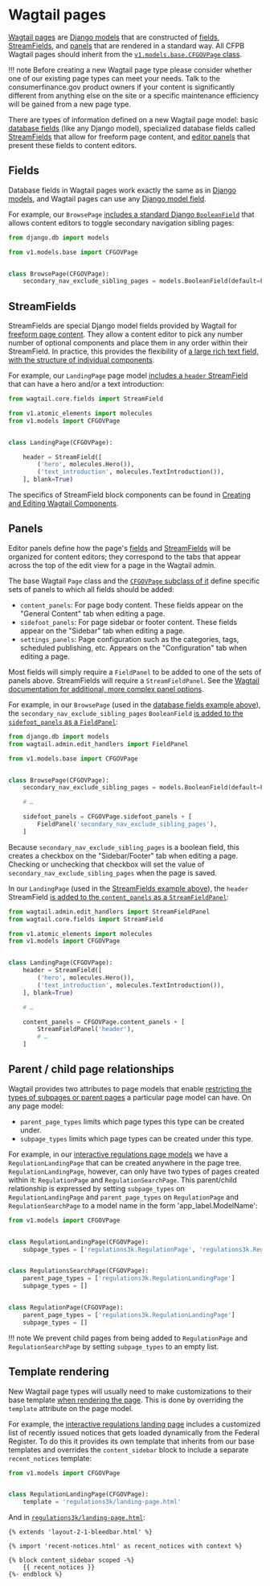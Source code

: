 # Wagtail pages

[Wagtail pages](http://docs.wagtail.io/en/stable/topics/pages.html) are 
[Django models](https://docs.djangoproject.com/en/1.11/topics/db/models/) 
that are constructed of 
[fields](#fields), [StreamFields](#streamfields), and [panels](#panels) 
that are rendered in a standard way. 
All CFPB Wagtail pages should inherit from the 
[`v1.models.base.CFGOVPage` class](https://github.com/cfpb/consumerfinance.gov/blob/master/cfgov/v1/models/base.py).

!!! note
    Before creating a new Wagtail page type 
    please consider whether one of our existing page types can meet your needs. 
    Talk to the consumerfinance.gov product owners 
    if your content is significantly different from anything else on the site 
    or a specific maintenance efficiency will be gained from a new page type.

There are types of information defined on a new Wagtail page model: 
basic [database fields](#fields) (like any Django model), 
specialized database fields called [StreamFields](#streamfields) that allow for freeform page content, 
and [editor panels](#panels) that present these fields to content editors. 

## Fields

Database fields in Wagtail pages work exactly the same as in 
[Django models](https://docs.djangoproject.com/en/1.11/topics/db/models/#fields), 
and Wagtail pages can use any [Django model field](https://docs.djangoproject.com/en/1.11/ref/models/fields/). 

For example, our `BrowsePage` 
[includes a standard Django `BooleanField`](https://github.com/cfpb/consumerfinance.gov/blob/master/cfgov/v1/models/browse_page.py) 
that allows content editors to toggle secondary navigation sibling pages:

```python
from django.db import models

from v1.models.base import CFGOVPage


class BrowsePage(CFGOVPage):
    secondary_nav_exclude_sibling_pages = models.BooleanField(default=False)
```

## StreamFields

StreamFields are special Django model fields provided by Wagtail for 
[freeform page content](https://docs.wagtail.io/en/stable/topics/streamfield.html). 
They allow a content editor to pick any number number of optional components
and place them in any order within their StreamField. 
In practice, this provides the flexibility of
[a large rich text field, with the structure of individual components](https://torchbox.com/blog/rich-text-fields-and-faster-horses/).

For example, our `LandingPage` page model 
[includes a `header` StreamField](https://github.com/cfpb/consumerfinance.gov/blob/master/cfgov/v1/models/landing_page.py) 
that can have a hero and/or a text introduction:

```python
from wagtail.core.fields import StreamField

from v1.atomic_elements import molecules
from v1.models import CFGOVPage


class LandingPage(CFGOVPage):

    header = StreamField([
        ('hero', molecules.Hero()),
        ('text_introduction', molecules.TextIntroduction()),
    ], blank=True)
```

The specifics of StreamField block components can be found in 
[Creating and Editing Wagtail Components](https://cfpb.github.io/consumerfinance.gov/editing-components/).

## Panels

Editor panels define how the page's [fields](#fields) and [StreamFields](#streamfields) will be organized for content editors;
they correspond to the tabs that appear across the top of the edit view for a page in the Wagtail admin.

The base Wagtail `Page` class and the [`CFGOVPage` subclass of it](https://github.com/cfpb/consumerfinance.gov/blob/master/cfgov/v1/models/base.py) 
define specific sets of panels to which all fields should be added:

- `content_panels`:
  For page body content.
  These fields appear on the "General Content" tab when editing a page. 
- `sidefoot_panels`:
  For page sidebar or footer content.
  These fields appear on the "Sidebar" tab when editing a page. 
- `settings_panels`:
  Page configuration such as the categories, tags, scheduled publishing, etc.
  Appears on the "Configuration" tab when editing a page. 

Most fields will simply require a `FieldPanel` to be added to one of the sets of panels above. 
StreamFields will require a `StreamFieldPanel`. 
See the [Wagtail documentation for additional, more complex panel options](https://docs.wagtail.io/en/stable/topics/pages.html#editor-panels).

For example, in our `BrowsePage` (used in the [database fields example above](#fields)),
the `secondary_nav_exclude_sibling_pages` `BooleanField` 
[is added to the `sidefoot_panels` as a `FieldPanel`](https://github.com/cfpb/consumerfinance.gov/blob/master/cfgov/v1/models/browse_page.py):

```python
from django.db import models
from wagtail.admin.edit_handlers import FieldPanel

from v1.models.base import CFGOVPage


class BrowsePage(CFGOVPage):
    secondary_nav_exclude_sibling_pages = models.BooleanField(default=False)

    # …

    sidefoot_panels = CFGOVPage.sidefoot_panels + [
        FieldPanel('secondary_nav_exclude_sibling_pages'),
    ]
```

Because `secondary_nav_exclude_sibling_pages` is a boolean field, 
this creates a checkbox on the "Sidebar/Footer" tab when editing a page.
Checking or unchecking that checkbox will set the value of `secondary_nav_exclude_sibling_pages` when the page is saved.

In our `LandingPage` (used in the [StreamFields example above](#streamfields)), 
the `header` StreamField 
[is added to the `content_panels` as a `StreamFieldPanel`](https://github.com/cfpb/consumerfinance.gov/blob/master/cfgov/v1/models/landing_page.py#L31):

```python
from wagtail.admin.edit_handlers import StreamFieldPanel
from wagtail.core.fields import StreamField

from v1.atomic_elements import molecules
from v1.models import CFGOVPage


class LandingPage(CFGOVPage):
    header = StreamField([
        ('hero', molecules.Hero()),
        ('text_introduction', molecules.TextIntroduction()),
    ], blank=True)

    # …

    content_panels = CFGOVPage.content_panels + [
        StreamFieldPanel('header'),
        # …
    ]
```

## Parent / child page relationships

Wagtail provides two attributes to page models that enable 
[restricting the types of subpages or parent pages](https://docs.wagtail.io/en/stable/topics/pages.html#parent-page-subpage-type-rules) 
a particular page model can have. On any page model:

- `parent_page_types` limits which page types this type can be created under.
- `subpage_types` limits which page types can be created under this type.

For example, in our [interactive regulations page models](https://github.com/cfpb/consumerfinance.gov/blob/master/cfgov/regulations3k/models/pages.py#L138) 
we have a `RegulationLandingPage` that can be created anywhere in the page tree. 
`RegulationLandingPage`, however, can only have two types of pages created within it: 
`RegulationPage` and `RegulationSearchPage`. 
This parent/child relationship is expressed by setting `subpage_types` on `RegulationLandingPage`
and `parent_page_types` on `RegulationPage` and `RegulationSearchPage` 
to a model name in the form 'app_label.ModelName':

```python
from v1.models import CFGOVPage


class RegulationLandingPage(CFGOVPage):
    subpage_types = ['regulations3k.RegulationPage', 'regulations3k.RegulationsSearchPage']


class RegulationsSearchPage(CFGOVPage):
    parent_page_types = ['regulations3k.RegulationLandingPage']
    subpage_types = []


class RegulationPage(CFGOVPage):
    parent_page_types = ['regulations3k.RegulationLandingPage']
    subpage_types = []
```

!!! note 
    We prevent child pages from being added to `RegulationPage` and `RegulationSearchPage` 
    by setting `subpage_types` to an empty list.

## Template rendering

New Wagtail page types will usually need to make customizations to their base template 
[when rendering the page](https://docs.wagtail.io/en/stable/topics/pages.html#template-rendering).
This is done by overriding the `template` attribute on the page model.

For example, the [interactive regulations landing page](https://github.com/cfpb/consumerfinance.gov/blob/master/cfgov/regulations3k/models/pages.py) 
includes a customized list of recently issued notices that gets loaded dynamically from the Federal Register. 
To do this it provides its own template that inherits from our base templates 
and overrides the `content_sidebar` block to include a separate `recent_notices` template:

```python
from v1.models import CFGOVPage


class RegulationLandingPage(CFGOVPage):
    template = 'regulations3k/landing-page.html'
```

And in [`regulations3k/landing-page.html`](https://github.com/cfpb/consumerfinance.gov/blob/master/cfgov/regulations3k/jinja2/regulations3k/landing-page.html):

```jinja2
{% extends 'layout-2-1-bleedbar.html' %}

{% import 'recent-notices.html' as recent_notices with context %}

{% block content_sidebar scoped -%}
    {{ recent_notices }}
{%- endblock %}
```
